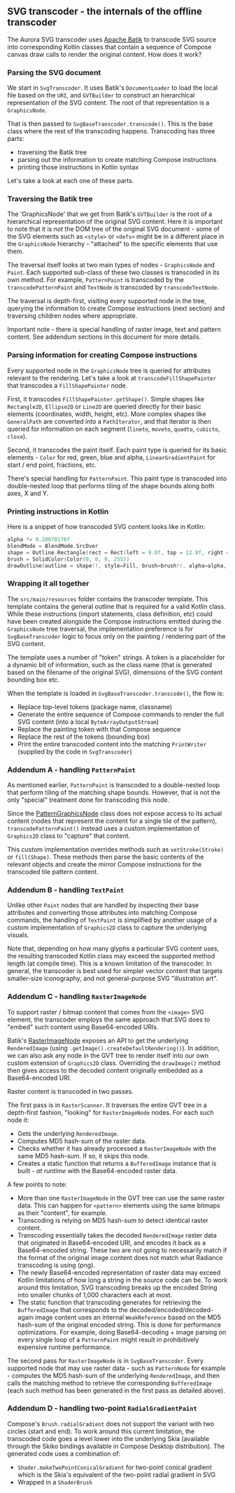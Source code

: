 ## SVG transcoder - the internals of the offline transcoder

The Aurora SVG transcoder uses [Apache Batik](https://xmlgraphics.apache.org/batik/) to transcode SVG source into corresponding Kotlin classes that contain a sequence of Compose canvas draw calls to render the original content. How does it work?

### Parsing the SVG document

We start in `SvgTranscoder`. It uses Batik's `DocumentLoader` to load the local file based on the `URI`, and `GVTBuilder` to construct an hierarchical representation of the SVG content. The root of that representation is a `GraphicsNode`.

That is then passed to `SvgBaseTranscoder.transcode()`. This is the base class where the rest of the transcoding happens. Transcoding has three parts:

- traversing the Batik tree
- parsing out the information to create matching Compose instructions
- printing those instructions in Kotlin syntax

Let's take a look at each one of these parts.

### Traversing the Batik tree

The 'GraphicsNode' that we get from Batik's `GVTBuilder` is the root of a hierarchical representation of the original SVG content. Here it is important to note that it is *not* the DOM tree of the original SVG document - some of the SVG elements such as `<style>` or `<defs>` might be in a different place in the `GraphicsNode` hierarchy - "attached" to the specific elements that use them.

The traversal itself looks at two main types of nodes - `GraphicsNode` and `Paint`. Each supported sub-class of these two classes is transcoded in its own method. For example, `PatternPaint` is transcoded by the `transcodePatternPaint` and `TextNode` is transcoded by `transcodeTextNode`.

The traversal is depth-first, visiting every supported node in the tree, querying the information to create Compose instructions (next section) and traversing children nodes where appropriate.

Important note - there is special handling of raster image, text and pattern content. See addendum sections in this document for more details.

### Parsing information for creating Compose instructions

Every supported node in the `GraphicsNode` tree is queried for attributes relevant to the rendering. Let's take a look at `transcodeFillShapePainter` that transcodes a `FillShapePainter` node.

First, it transcodes `FillShapePainter.getShape()`. Simple shapes like `Rectangle2D`, `Ellipse2D` or `Line2D` are queried directly for their basic elements (coordinates, width, height, etc). More complex shapes like `GeneralPath` are converted into a `PathIterator`, and that iterator is then queried for information on each segment (`lineto`, `moveto`, `quadto`, `cubicto`, `close`).

Second, it transcodes the paint itself. Each paint type is queried for its basic elements - `Color` for red, green, blue and alpha, `LinearGradientPaint` for start / end point, fractions, etc.

There's special handling for `PatternPaint`. This paint type is transcoded into double-nested loop that performs tiling of the shape bounds along both axes, X and Y.

### Printing instructions in Kotlin

Here is a snippet of how transcoded SVG content looks like in Kotlin:

```kotlin
alpha *= 0.28070176f
blendMode = BlendMode.SrcOver
shape = Outline.Rectangle(rect = Rect(left = 9.0f, top = 12.0f, right = 38.0f, bottom = 13.0f))
brush = SolidColor(Color(0, 0, 0, 255))
drawOutline(outline = shape!!, style=Fill, brush=brush!!, alpha=alpha, blendMode = blendMode)
```

### Wrapping it all together

The `src/main/resources` folder contains the transcoder template. This template contains the general outline that is required for a valid Kotlin class. While these instructions (import statements, class definition, etc) could have been created alongside the Compose instructions emitted during the `GraphicsNode` tree traversal, the implementation preference is for `SvgBaseTranscoder` logic to focus only on the painting / rendering part of the SVG content.

The template uses a number of "token" strings. A token is a placeholder for a dynamic bit of information, such as the class name (that is generated based on the filename of the original SVG), dimensions of the SVG content bounding box etc.

When the template is loaded in `SvgBaseTranscoder.transcode()`, the flow is:

* Replace top-level tokens (package name, classname)
* Generate the entire sequence of Compose commands to render the full SVG content (into a local `ByteArrayOutputStream`)
* Replace the painting token with that Compose sequence
* Replace the rest of the tokens (bounding box)
* Print the entire transcoded content into the matching `PrintWriter` (supplied by the code in `SvgTranscoder`)

### Addendum A - handling `PatternPaint`

As mentioned earlier, `PatternPaint` is transcoded to a double-nested loop that perform tiling of the matching shape bounds. However, that is not the only "special" treatment done for transcoding this node.

Since the [PatternGraphicsNode](https://xmlgraphics.apache.org/batik/javadoc/org/apache/batik/bridge/SVGPatternElementBridge.PatternGraphicsNode.html) class does not expose access to its actual content (nodes that represent the content for a single tile of the pattern), `transcodePatternPaint()` instead uses a custom implementation of `Graphics2D` class to "capture" that content.

This custom implementation overrides methods such as `setStroke(Stroke)` or `fill(Shape)`. These methods then parse the basic contents of the relevant objects and create the mirror Compose instructions for the transcoded tile pattern content.

### Addendum B - handling `TextPaint`

Unlike other `Paint` nodes that are handled by inspecting their base attributes and converting those attributes into matching Compose commands, the handling of `TextPaint` is simplified by another usage of a custom implementation of `Graphics2D` class to capture the underlying visuals.

Note that, depending on how many glyphs a particular SVG content uses, the resulting transcoded Kotlin class may exceed the supported method length (at compile time). This is a known limitation of the transcoder. In general, the transcoder is best used for simpler vector content that targets smaller-size iconography, and not general-purpose SVG "illustration art".

### Addendum C - handling `RasterImageNode`

To support raster / bitmap content that comes from the `<image>` SVG element, the transcoder employs the same approach that SVG does to "embed" such content using Base64-encoded URIs.

Batik's [RasterImageNode](https://xmlgraphics.apache.org/batik/javadoc/org/apache/batik/gvt/RasterImageNode.html) exposes an API to get the underlying `RenderedImage` (using `.getImage().createDefaultRendering()`). In addition, we can also ask any node in the GVT tree to render itself into our own custom extension of `Graphics2D` class. Overriding the `drawImage()` method then gives access to the decoded content originally embedded as a Base64-encoded URI.

Raster content is transcoded in two passes.

The first pass is in `RasterScanner`. It traverses the entire GVT tree in a depth-first fashion, "looking" for `RasterImageNode` nodes. For each such node it:

* Gets the underlying `RenderedImage`.
* Computes MD5 hash-sum of the raster data.
* Checks whether it has already processed a `RasterImageNode` with the same MD5 hash-sum. If so, it skips this node.
* Creates a static function that returns a `BufferedImage` instance that is built - *at runtime* with the Base64-encoded raster data.

A few points to note:

* More than one `RasterImageNode` in the GVT tree can use the same raster data. This can happen for `<pattern>` elements using the same bitmaps as their "content", for example.
* Transcoding is relying on MD5 hash-sum to detect identical raster content.
* Transcoding essentially takes the decoded `RenderedImage` raster data that originated in Base64-encoded URI, and encodes it back as a Base64-encoded string. These two are not going to necessarily match if the format of the original image content does not match what Radiance transcoding is using (png).
* The newly Base64-encoded representation of raster data may exceed Kotlin limitations of how long a string in the source code can be. To work around this limitation, SVG transcoding breaks up the encoded String into smaller chunks of 1,000 characters each at most.
* The static function that transcoding generates for retrieving the `BufferedImage` that corresponds to the decoded/encoded/decoded-again image content uses an internal `WeakReference` based on the MD5 hash-sum of the original encoded string. This is done for performance optimizations. For example, doing Base64-decoding + image parsing on every single loop of a `PatternPaint` might result in prohibitively expensive runtime performance.

The second pass for `RasterImageNode` is in `SvgBaseTranscoder`. Every supported node that may use raster data - such as `PatternNode` for example - computes the MD5 hash-sum of the underlying `RenderedImage`, and then calls the matching method to retrieve the corresponding `BufferedImage` (each such method has been generated in the first pass as detailed above).

### Addendum D - handling two-point `RadialGradientPaint`

Compose's `Brush.radialGradient` does not support the variant with two circles (start and end). To work around this current limitation, the transcoded code goes a level lower into the underlying Skia (available through the Skiko bindings available in Compose Desktop distribution). The generated code uses a combination of:

* `Shader.makeTwoPointConicalGradient` for two-point conical gradient which is the Skia's equivalent of the two-point radial gradient in SVG
* Wrapped in a `ShaderBrush`
